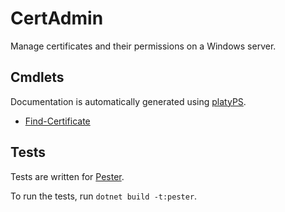 CertAdmin
================

<!-- To publish to PowerShell Gallery: dotnet build -t:PublishModule -c Release -->
<!-- img src="CertAdmin.svg" alt="CertAdmin icon" align="right" / -->

Manage certificates and their permissions on a Windows server.

Cmdlets
-------

Documentation is automatically generated using [platyPS](https://github.com/PowerShell/platyPS).

- [Find-Certificate](docs/Find-Certificate.md)

Tests
-----

Tests are written for [Pester](https://github.com/Pester/Pester).

To run the tests, run `dotnet build -t:pester`.
